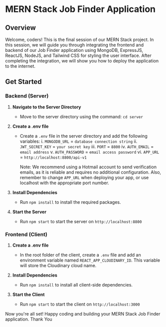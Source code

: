 # MERN Stack Job Finder Application

## Overview

Welcome, coders! This is the final session of our MERN Stack project. In this session, we will guide you through integrating the frontend and backend of our Job Finder application using MongoDB, ExpressJS, ReactJS, NodeJS, and Tailwind CSS for styling the user interface. After completing the integration, we will show you how to deploy the application to the internet.

## Get Started

### Backend (Server)

1. **Navigate to the Server Directory**
   - Move to the server directory using the command: `cd server`

2. **Create a .env file**
   - Create a `.env` file in the server directory and add the following variables:
      i. `MONGODB_URL` = `database connection string`
      ii. `JWT_SECRET_KEY` = `your secret key`
      iii. `PORT` = `8800`
      iv. `AUTH_EMAIL` = `email address`
      v. `AUTH_PASSWORD` = `email access password`
      vi. `APP_URL` = `http://localhost:8800/api-v1`

      Note: We recommend using a Hotmail account to send verification emails, as it is reliable and requires no additional configuration. Also, remember to change `APP_URL` when deploying your app, or use localhost with the appropriate port number.

3. **Install Dependencies**
   - Run `npm install` to install the required packages.
   
4. **Start the Server**
   - Run `npm start` to start the server on `http://localhost:8800`

### Frontend (Client)

1. **Create a .env file**
   - In the root folder of the client, create a `.env` file and add an environment variable named `REACT_APP_CLOUDINARY_ID`. This variable will store the Cloudinary cloud name.

2. **Install Dependencies**
   - Run `npm install` to install all client-side dependencies.

3. **Start the Client**
   - Run `npm start` to start the client on `http://localhost:3000`

Now you're all set! Happy coding and building your MERN Stack Job Finder application.
Thank You

